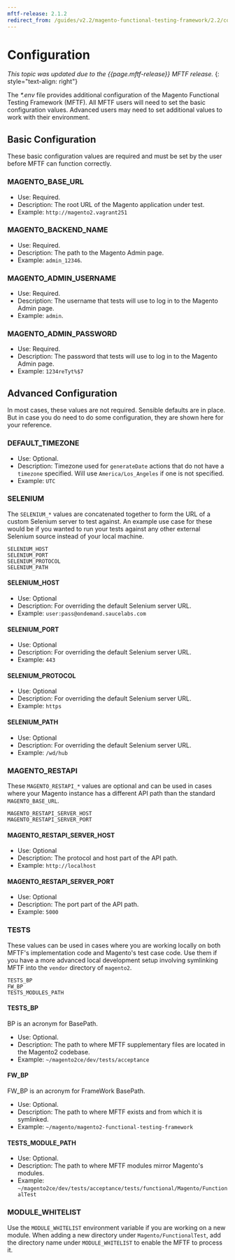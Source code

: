 ```yaml
---
mftf-release: 2.1.2
redirect_from: /guides/v2.2/magento-functional-testing-framework/2.2/configuration.html
---
```


# Configuration

_This topic was updated due to the {{page.mftf-release}} MFTF release._
{: style="text-align: right"}

The _*.env_ file provides additional configuration of the Magento Functional Testing Framework (MFTF).
All MFTF users will need to set the basic configuration values.
Advanced users may need to set additional values to work with their environment.

## Basic Configuration

These basic configuration values are required and must be set by the user before MFTF can function correctly.

### MAGENTO_BASE_URL

* Use: Required.
* Description: The root URL of the Magento application under test.
* Example: `http://magento2.vagrant251`

### MAGENTO_BACKEND_NAME

* Use: Required.
* Description: The path to the Magento Admin page.
* Example: `admin_12346`.

### MAGENTO_ADMIN_USERNAME

* Use: Required.
* Description: The username that tests will use to log in to the Magento Admin page.
* Example: `admin`.

### MAGENTO_ADMIN_PASSWORD

* Use: Required.
* Description: The password that tests will use to log in to the Magento Admin page.
* Example: `1234reTyt%$7`

## Advanced Configuration

In most cases, these values are not required.
Sensible defaults are in place.
But in case you do need to do some configuration, they are shown here for your reference.

### DEFAULT_TIMEZONE

* Use: Optional.
* Description: Timezone used for `generateDate` actions that do not have a `timezone` specified. Will use `America/Los_Angeles` if one is not specified.
* Example: `UTC`

### SELENIUM

The `SELENIUM_*` values are concatenated together to form the URL of a custom Selenium server to test against.
An example use case for these would be if you wanted to run your tests against any other external Selenium source instead of your local machine.

```config
SELENIUM_HOST
SELENIUM_PORT
SELENIUM_PROTOCOL
SELENIUM_PATH
```

#### SELENIUM_HOST

* Use: Optional
* Description: For overriding the default Selenium server URL.
* Example: `user:pass@ondemand.saucelabs.com`

#### SELENIUM_PORT

* Use: Optional
* Description: For overriding the default Selenium server URL.
* Example: `443`

#### SELENIUM_PROTOCOL

* Use: Optional
* Description: For overriding the default Selenium server URL.
* Example: `https`

#### SELENIUM_PATH

* Use: Optional
* Description: For overriding the default Selenium server URL.
* Example: `/wd/hub`

### MAGENTO_RESTAPI

These `MAGENTO_RESTAPI_*` values are optional and can be used in cases where your Magento instance has a different API path than the standard `MAGENTO_BASE_URL`.

```config
MAGENTO_RESTAPI_SERVER_HOST
MAGENTO_RESTAPI_SERVER_PORT
```

#### MAGENTO_RESTAPI_SERVER_HOST

* Use: Optional
* Description: The protocol and host part of the API path.
* Example: `http://localhost`

#### MAGENTO_RESTAPI_SERVER_PORT

* Use: Optional
* Description: The port part of the API path.
* Example: `5000`

### TESTS

These values can be used in cases where you are working locally on both MFTF's implementation code and Magento's test case code.
Use them if you have a more advanced local development setup involving symlinking MFTF into the `vendor` directory of `magento2`.

```config
TESTS_BP
FW_BP
TESTS_MODULES_PATH
```

#### TESTS_BP

BP is an acronym for BasePath.

* Use: Optional.
* Description: The path to where MFTF supplementary files are located in the Magento2 codebase.
* Example: `~/magento2ce/dev/tests/acceptance`

#### FW_BP

FW_BP is an acronym for FrameWork BasePath.

* Use: Optional.
* Description: The path to where MFTF exists and from which it is symlinked.
* Example: `~/magento/magento2-functional-testing-framework`

#### TESTS_MODULE_PATH

* Use: Optional.
* Description: The path to where MFTF modules mirror Magento's modules.
* Example: `~/magento2ce/dev/tests/acceptance/tests/functional/Magento/FunctionalTest`

### MODULE_WHITELIST

Use the `MODULE_WHITELIST` environment variable if you are working on a new module.
When adding a new directory under `Magento/FunctionalTest`, add the directory name under `MODULE_WHITELIST` to enable the MFTF to process it.